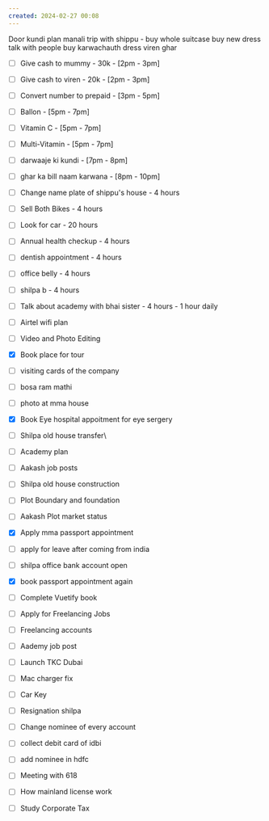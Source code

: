 ```yaml
---
created: 2024-02-27 00:08
---
```

Door kundi
plan manali trip with shippu - buy 
	whole suitcase
	buy new dress
	talk with people
buy karwachauth dress
viren ghar 



- [ ] Give cash to mummy - 30k - [2pm - 3pm]
- [ ] Give cash to viren - 20k - [2pm - 3pm]
- [ ] Convert number to prepaid - [3pm - 5pm]
- [ ] Ballon - [5pm - 7pm]
- [ ] Vitamin C - [5pm - 7pm]
- [ ] Multi-Vitamin - [5pm - 7pm]
- [ ] darwaaje ki kundi - [7pm - 8pm]
- [ ] ghar ka bill naam karwana - [8pm - 10pm]
- [ ] Change name plate of shippu's house - 4 hours
- [ ] Sell Both Bikes - 4 hours
- [ ] Look for car - 20 hours
- [ ] Annual health checkup - 4 hours
- [ ] dentish appointment - 4 hours
- [ ] office belly - 4 hours
- [ ] shilpa b - 4 hours



- [ ] Talk about academy with bhai sister - 4 hours - 1 hour daily
- [ ] Airtel wifi plan
- [ ] Video and Photo Editing
- [x] Book place for tour
- [ ] visiting cards of the company
- [ ] bosa ram mathi
- [ ] photo at mma house
- [x] Book Eye hospital appoitment for eye sergery
- [ ] Shilpa old house transfer\
- [ ] Academy plan 
- [ ] Aakash job posts
- [ ] Shilpa old house construction
- [ ] Plot Boundary and foundation 
- [ ] Aakash Plot market status
- [x] Apply mma passport appointment





- [ ] apply for leave after coming from india
- [ ] shilpa office bank account open
- [x] book passport appointment again
- [ ] Complete Vuetify book
- [ ] Apply for Freelancing Jobs
- [ ] Freelancing accounts
- [ ] Aademy job post
- [ ] Launch TKC Dubai
- [ ] Mac charger fix
- [ ] Car Key 
- [ ] Resignation shilpa
- [ ] Change nominee of every account
- [ ] collect debit card of idbi
- [ ] add nominee in hdfc 
- [ ] Meeting with 618
- [ ] How mainland license work
- [ ] Study Corporate Tax